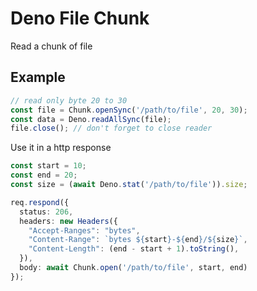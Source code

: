 # Deno File Chunk

Read a chunk of file

## Example
 
```ts
// read only byte 20 to 30
const file = Chunk.openSync('/path/to/file', 20, 30);
const data = Deno.readAllSync(file);
file.close(); // don't forget to close reader
```

Use it in a http response

```ts 
const start = 10;
const end = 20;
const size = (await Deno.stat('/path/to/file')).size;

req.respond({
  status: 206,
  headers: new Headers({
    "Accept-Ranges": "bytes",
    "Content-Range": `bytes ${start}-${end}/${size}`,
    "Content-Length": (end - start + 1).toString(),
  }),
  body: await Chunk.open('/path/to/file', start, end)
});
```
